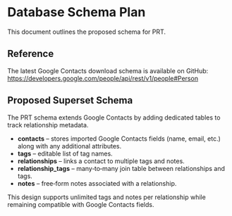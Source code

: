 # Database Schema Plan

This document outlines the proposed schema for PRT.

## Reference

The latest Google Contacts download schema is available on GitHub:
<https://developers.google.com/people/api/rest/v1/people#Person>

## Proposed Superset Schema

The PRT schema extends Google Contacts by adding dedicated tables to track relationship metadata.

- **contacts** – stores imported Google Contacts fields (name, email, etc.) along with any additional attributes.
- **tags** – editable list of tag names.
- **relationships** – links a contact to multiple tags and notes.
- **relationship_tags** – many‑to‑many join table between relationships and tags.
- **notes** – free‑form notes associated with a relationship.

This design supports unlimited tags and notes per relationship while remaining compatible with Google Contacts fields.
